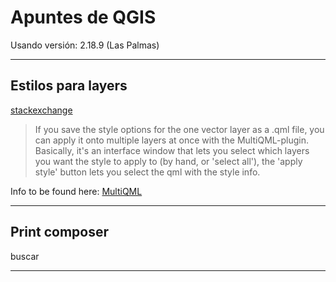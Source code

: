 # Apuntes de QGIS

Usando versión:
2.18.9 (Las Palmas)

* * *

## Estilos para layers

[stackexchange](https://gis.stackexchange.com/questions/25023/can-i-change-style-properties-of-several-layers-simultaneously)

> If you save the style options for the one vector layer as a .qml file, you can apply it onto multiple layers at once with the MultiQML-plugin. Basically, it's an interface window that lets you select which layers you want the style to apply to (by hand, or 'select all'), the 'apply style' button lets you select the qml with the style info.

Info to be found here: [MultiQML](http://gis-lab.info/qa/qgis-multiqml-eng.html)

* * *

## Print composer

buscar

* * *

## 
